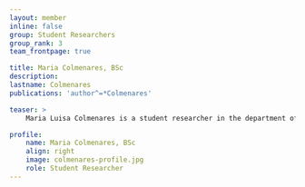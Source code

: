 ```yaml
---
layout: member
inline: false
group: Student Researchers
group_rank: 3
team_frontpage: true

title: Maria Colmenares, BSc
description: 
lastname: Colmenares
publications: 'author^=*Colmenares'

teaser: >
    Maria Luisa Colmenares is a student researcher in the department of Water and Climate Risk (WCR) of the Institute for Environmental Studies (IVM) at Vrije Universiteit Amsterdam.

profile:
    name: Maria Colmenares, BSc
    align: right
    image: colmenares-profile.jpg
    role: Student Researcher
---
```



